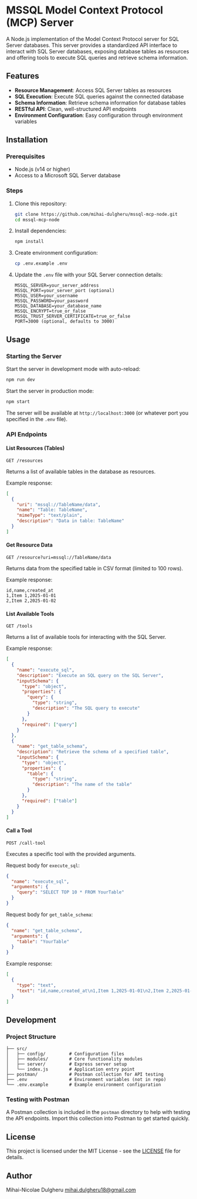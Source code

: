 # MSSQL Model Context Protocol (MCP) Server

A Node.js implementation of the Model Context Protocol server for SQL Server databases. This server provides a standardized API interface to interact with SQL Server databases, exposing database tables as resources and offering tools to execute SQL queries and retrieve schema information.

## Features

- **Resource Management**: Access SQL Server tables as resources
- **SQL Execution**: Execute SQL queries against the connected database
- **Schema Information**: Retrieve schema information for database tables
- **RESTful API**: Clean, well-structured API endpoints
- **Environment Configuration**: Easy configuration through environment variables

## Installation

### Prerequisites

- Node.js (v14 or higher)
- Access to a Microsoft SQL Server database

### Steps

1. Clone this repository:

   ```bash
   git clone https://github.com/mihai-dulgheru/mssql-mcp-node.git
   cd mssql-mcp-node
   ```

2. Install dependencies:

   ```bash
   npm install
   ```

3. Create environment configuration:

   ```bash
   cp .env.example .env
   ```

4. Update the `.env` file with your SQL Server connection details:

   ```
   MSSQL_SERVER=your_server_address
   MSSQL_PORT=your_server_port (optional)
   MSSQL_USER=your_username
   MSSQL_PASSWORD=your_password
   MSSQL_DATABASE=your_database_name
   MSSQL_ENCRYPT=true_or_false
   MSSQL_TRUST_SERVER_CERTIFICATE=true_or_false
   PORT=3000 (optional, defaults to 3000)
   ```

## Usage

### Starting the Server

Start the server in development mode with auto-reload:

```bash
npm run dev
```

Start the server in production mode:

```bash
npm start
```

The server will be available at `http://localhost:3000` (or whatever port you specified in the `.env` file).

### API Endpoints

#### List Resources (Tables)

```
GET /resources
```

Returns a list of available tables in the database as resources.

Example response:

```json
[
  {
    "uri": "mssql://TableName/data",
    "name": "Table: TableName",
    "mimeType": "text/plain",
    "description": "Data in table: TableName"
  }
]
```

#### Get Resource Data

```
GET /resource?uri=mssql://TableName/data
```

Returns data from the specified table in CSV format (limited to 100 rows).

Example response:

```
id,name,created_at
1,Item 1,2025-01-01
2,Item 2,2025-01-02
```

#### List Available Tools

```
GET /tools
```

Returns a list of available tools for interacting with the SQL Server.

Example response:

```json
[
  {
    "name": "execute_sql",
    "description": "Execute an SQL query on the SQL Server",
    "inputSchema": {
      "type": "object",
      "properties": {
        "query": {
          "type": "string",
          "description": "The SQL query to execute"
        }
      },
      "required": ["query"]
    }
  },
  {
    "name": "get_table_schema",
    "description": "Retrieve the schema of a specified table",
    "inputSchema": {
      "type": "object",
      "properties": {
        "table": {
          "type": "string",
          "description": "The name of the table"
        }
      },
      "required": ["table"]
    }
  }
]
```

#### Call a Tool

```
POST /call-tool
```

Executes a specific tool with the provided arguments.

Request body for `execute_sql`:

```json
{
  "name": "execute_sql",
  "arguments": {
    "query": "SELECT TOP 10 * FROM YourTable"
  }
}
```

Request body for `get_table_schema`:

```json
{
  "name": "get_table_schema",
  "arguments": {
    "table": "YourTable"
  }
}
```

Example response:

```json
[
  {
    "type": "text",
    "text": "id,name,created_at\n1,Item 1,2025-01-01\n2,Item 2,2025-01-02"
  }
]
```

## Development

### Project Structure

```
├── src/
│   ├── config/         # Configuration files
│   ├── modules/        # Core functionality modules
│   ├── server/         # Express server setup
│   └── index.js        # Application entry point
├── postman/            # Postman collection for API testing
├── .env                # Environment variables (not in repo)
└── .env.example        # Example environment configuration
```

### Testing with Postman

A Postman collection is included in the `postman` directory to help with testing the API endpoints. Import this collection into Postman to get started quickly.

## License

This project is licensed under the MIT License - see the [LICENSE](LICENSE) file for details.

## Author

Mihai-Nicolae Dulgheru <mihai.dulgheru18@gmail.com>
